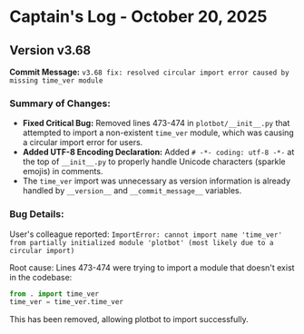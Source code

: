 # Captain's Log - October 20, 2025

## Version v3.68

**Commit Message:** `v3.68 fix: resolved circular import error caused by missing time_ver module`

### Summary of Changes:
- **Fixed Critical Bug:** Removed lines 473-474 in `plotbot/__init__.py` that attempted to import a non-existent `time_ver` module, which was causing a circular import error for users.
- **Added UTF-8 Encoding Declaration:** Added `# -*- coding: utf-8 -*-` at the top of `__init__.py` to properly handle Unicode characters (sparkle emojis) in comments.
- The `time_ver` import was unnecessary as version information is already handled by `__version__` and `__commit_message__` variables.

### Bug Details:
User's colleague reported: `ImportError: cannot import name 'time_ver' from partially initialized module 'plotbot' (most likely due to a circular import)`

Root cause: Lines 473-474 were trying to import a module that doesn't exist in the codebase:
```python
from . import time_ver
time_ver = time_ver.time_ver
```

This has been removed, allowing plotbot to import successfully.

